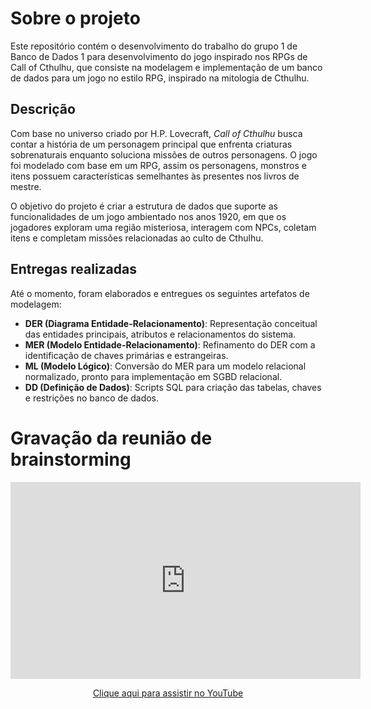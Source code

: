 # Sobre o projeto

Este repositório contém o desenvolvimento do trabalho do grupo 1 de Banco de Dados 1 para desenvolvimento do jogo inspirado nos RPGs de Call of Cthulhu, que consiste na modelagem e implementação de um banco de dados para um jogo no estilo RPG, inspirado na mitologia de Cthulhu.

## Descrição

Com base no universo criado por H.P. Lovecraft, *Call of Cthulhu* busca contar a história de um personagem principal que enfrenta criaturas sobrenaturais enquanto soluciona missões de outros personagens. O jogo foi modelado com base em um RPG, assim os personagens, monstros e itens possuem características semelhantes às presentes nos livros de mestre.

O objetivo do projeto é criar a estrutura de dados que suporte as funcionalidades de um jogo ambientado nos anos 1920, em que os jogadores exploram uma região misteriosa, interagem com NPCs, coletam itens e completam missões relacionadas ao culto de Cthulhu.

## Entregas realizadas

Até o momento, foram elaborados e entregues os seguintes artefatos de modelagem:

- **DER (Diagrama Entidade-Relacionamento)**: Representação conceitual das entidades principais, atributos e relacionamentos do sistema.
- **MER (Modelo Entidade-Relacionamento)**: Refinamento do DER com a identificação de chaves primárias e estrangeiras.
- **ML (Modelo Lógico)**: Conversão do MER para um modelo relacional normalizado, pronto para implementação em SGBD relacional.
- **DD (Definição de Dados)**: Scripts SQL para criação das tabelas, chaves e restrições no banco de dados.

# Gravação da reunião de brainstorming

<p style="text-align: center">
  <iframe width="560" height="315" src="https://www.youtube.com/embed/3iIDdbY61Yo" title="YouTube video player" frameborder="0" allow="accelerometer; autoplay; clipboard-write; encrypted-media; gyroscope; picture-in-picture; web-share" allowfullscreen></iframe>
</p>

<p style="text-align: center"><a href="https://youtu.be/3iIDdbY61Yo" target="_blank">Clique aqui para assistir no YouTube</a></p>
